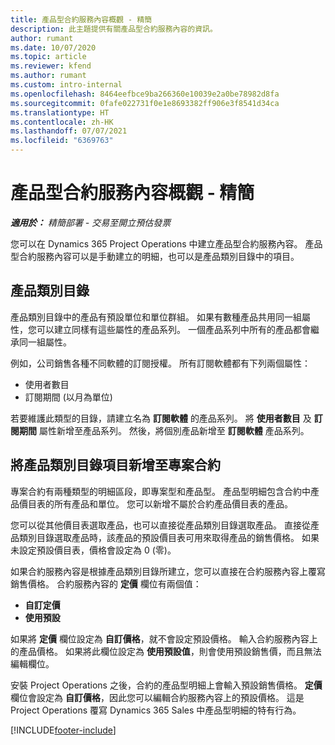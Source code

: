 ```yaml
---
title: 產品型合約服務內容概觀 - 精簡
description: 此主題提供有關產品型合約服務內容的資訊。
author: rumant
ms.date: 10/07/2020
ms.topic: article
ms.reviewer: kfend
ms.author: rumant
ms.custom: intro-internal
ms.openlocfilehash: 8464eefbce9ba266360e10039e2a0be78982d8fa
ms.sourcegitcommit: 0fafe022731f0e1e8693382ff906e3f8541d34ca
ms.translationtype: HT
ms.contentlocale: zh-HK
ms.lasthandoff: 07/07/2021
ms.locfileid: "6369763"
---
```

# <a name="product-based-contract-lines-overview---lite"></a>產品型合約服務內容概觀 - 精簡

_**適用於：** 精簡部署 - 交易至開立預估發票_

您可以在 Dynamics 365 Project Operations 中建立產品型合約服務內容。 產品型合約服務內容可以是手動建立的明細，也可以是產品類別目錄中的項目。

## <a name="product-catalog"></a>產品類別目錄

產品類別目錄中的產品有預設單位和單位群組。 如果有數種產品共用同一組屬性，您可以建立同樣有這些屬性的產品系列。 一個產品系列中所有的產品都會繼承同一組屬性。

例如，公司銷售各種不同軟體的訂閱授權。 所有訂閱軟體都有下列兩個屬性：

- 使用者數目
- 訂閱期間 (以月為單位)

若要維護此類型的目錄，請建立名為 **訂閱軟體** 的產品系列。 將 **使用者數目** 及 **訂閱期間** 屬性新增至產品系列。 然後，將個別產品新增至 **訂閱軟體** 產品系列。

## <a name="add-product-catalog-items-to-a-project-contract"></a>將產品類別目錄項目新增至專案合約

專案合約有兩種類型的明細區段，即專案型和產品型。 產品型明細包含合約中產品價目表的所有產品和單位。 您可以新增不屬於合約產品價目表的產品。

您可以從其他價目表選取產品，也可以直接從產品類別目錄選取產品。 直接從產品類別目錄選取產品時，該產品的預設價目表可用來取得產品的銷售價格。 如果未設定預設價目表，價格會設定為 0 (零)。

如果合約服務內容是根據產品類別目錄所建立，您可以直接在合約服務內容上覆寫銷售價格。 合約服務內容的 **定價** 欄位有兩個值：

- **自訂定價**
- **使用預設**

如果將 **定價** 欄位設定為 **自訂價格**，就不會設定預設價格。 輸入合約服務內容上的產品價格。 如果將此欄位設定為 **使用預設值**，則會使用預設銷售價，而且無法編輯欄位。

安裝 Project Operations 之後，合約的產品型明細上會輸入預設銷售價格。 **定價** 欄位會設定為 **自訂價格**，因此您可以編輯合約服務內容上的預設價格。 這是 Project Operations 覆寫 Dynamics 365 Sales 中產品型明細的特有行為。


[!INCLUDE[footer-include](../../includes/footer-banner.md)]